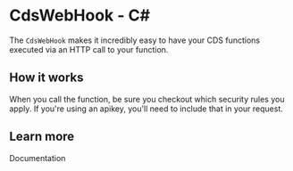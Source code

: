 # CdsWebHook - C<span>#</span>

The `CdsWebHook` makes it incredibly easy to have your CDS functions executed via an HTTP call to your function.

## How it works

When you call the function, be sure you checkout which security rules you apply. If you're using an apikey, you'll need to include that in your request.

## Learn more

<TODO> Documentation 